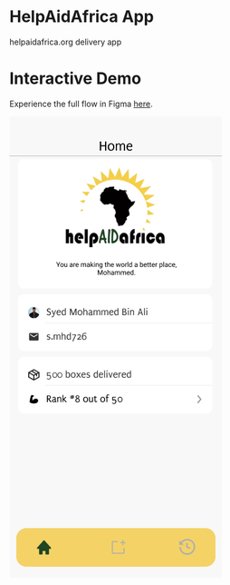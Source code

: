 # HelpAidAfrica App
helpaidafrica.org delivery app

# Interactive Demo
Experience the full flow in Figma [here](https://www.figma.com/proto/7FV5KQOqamcwWrQ3ZuEhLs/Aid-Africa?node-id=25%3A62&viewport=-1253%2C112%2C0.3284572660923004&scaling=scale-down&hotspot-hints=0).

<img src="screenshots/Demo_Home.png"/>

